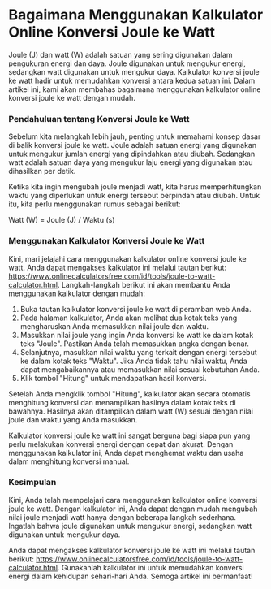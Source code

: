 Bagaimana Menggunakan Kalkulator Online Konversi Joule ke Watt
==============================================================

Joule (J) dan watt (W) adalah satuan yang sering digunakan dalam pengukuran energi dan daya. Joule digunakan untuk mengukur energi, sedangkan watt digunakan untuk mengukur daya. Kalkulator konversi joule ke watt hadir untuk memudahkan konversi antara kedua satuan ini. Dalam artikel ini, kami akan membahas bagaimana menggunakan kalkulator online konversi joule ke watt dengan mudah.

### Pendahuluan tentang Konversi Joule ke Watt

Sebelum kita melangkah lebih jauh, penting untuk memahami konsep dasar di balik konversi joule ke watt. Joule adalah satuan energi yang digunakan untuk mengukur jumlah energi yang dipindahkan atau diubah. Sedangkan watt adalah satuan daya yang mengukur laju energi yang digunakan atau dihasilkan per detik.

Ketika kita ingin mengubah joule menjadi watt, kita harus memperhitungkan waktu yang diperlukan untuk energi tersebut berpindah atau diubah. Untuk itu, kita perlu menggunakan rumus sebagai berikut:

Watt (W) = Joule (J) / Waktu (s)

### Menggunakan Kalkulator Konversi Joule ke Watt

Kini, mari jelajahi cara menggunakan kalkulator online konversi joule ke watt. Anda dapat mengakses kalkulator ini melalui tautan berikut: <https://www.onlinecalculatorsfree.com/id/tools/joule-to-watt-calculator.html>. Langkah-langkah berikut ini akan membantu Anda menggunakan kalkulator dengan mudah:

1. Buka tautan kalkulator konversi joule ke watt di peramban web Anda.
2. Pada halaman kalkulator, Anda akan melihat dua kotak teks yang mengharuskan Anda memasukkan nilai joule dan waktu.
3. Masukkan nilai joule yang ingin Anda konversi ke watt ke dalam kotak teks "Joule". Pastikan Anda telah memasukkan angka dengan benar.
4. Selanjutnya, masukkan nilai waktu yang terkait dengan energi tersebut ke dalam kotak teks "Waktu". Jika Anda tidak tahu nilai waktu, Anda dapat mengabaikannya atau memasukkan nilai sesuai kebutuhan Anda.
5. Klik tombol "Hitung" untuk mendapatkan hasil konversi.

Setelah Anda mengklik tombol "Hitung", kalkulator akan secara otomatis menghitung konversi dan menampilkan hasilnya dalam kotak teks di bawahnya. Hasilnya akan ditampilkan dalam watt (W) sesuai dengan nilai joule dan waktu yang Anda masukkan.

Kalkulator konversi joule ke watt ini sangat berguna bagi siapa pun yang perlu melakukan konversi energi dengan cepat dan akurat. Dengan menggunakan kalkulator ini, Anda dapat menghemat waktu dan usaha dalam menghitung konversi manual.

### Kesimpulan

Kini, Anda telah mempelajari cara menggunakan kalkulator online konversi joule ke watt. Dengan kalkulator ini, Anda dapat dengan mudah mengubah nilai joule menjadi watt hanya dengan beberapa langkah sederhana. Ingatlah bahwa joule digunakan untuk mengukur energi, sedangkan watt digunakan untuk mengukur daya.

Anda dapat mengakses kalkulator konversi joule ke watt ini melalui tautan berikut: <https://www.onlinecalculatorsfree.com/id/tools/joule-to-watt-calculator.html>. Gunakanlah kalkulator ini untuk memudahkan konversi energi dalam kehidupan sehari-hari Anda. Semoga artikel ini bermanfaat!